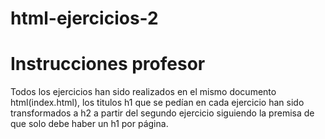 # html-ejercicios-2
# Instrucciones profesor
Todos los ejercicios han sido realizados en el mismo documento html(index.html), los titulos h1 que se pedían en cada ejercicio han sido transformados a h2 a partir del segundo ejercicio siguiendo la premisa de que solo debe haber un h1 por página.
